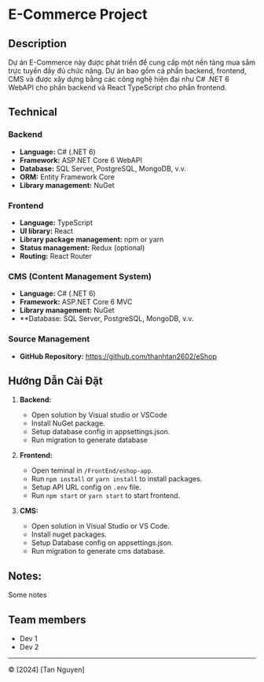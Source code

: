 # E-Commerce Project

## Description

Dự án E-Commerce này được phát triển để cung cấp một nền tảng mua sắm trực tuyến đầy đủ chức năng. Dự án bao gồm cả phần backend, frontend, CMS và được xây dựng bằng các công nghệ hiện đại như C# .NET 6 WebAPI cho phần backend và React TypeScript cho phần frontend.

## Technical

### Backend

- **Language:** C# (.NET 6)
- **Framework:** ASP.NET Core 6 WebAPI
- **Database:** SQL Server, PostgreSQL, MongoDB, v.v.
- **ORM:** Entity Framework Core
- **Library management:** NuGet

### Frontend

- **Language:** TypeScript
- **UI library:** React
- **Library package management:** npm or yarn
- **Status management:** Redux (optional)
- **Routing:** React Router

### CMS (Content Management System)

- **Language:** C# (.NET 6)
- **Framework:** ASP.NET Core 6 MVC
- **Library management:** NuGet
- **Database: SQL Server, PostgreSQL, MongoDB, v.v.

### Source Management

- **GitHub Repository:** https://github.com/thanhtan2602/eShop

## Hướng Dẫn Cài Đặt

1. **Backend:**
   - Open solution by Visual studio or VSCode
   - Install NuGet package.
   - Setup database config in appsettings.json.
   - Run migration to generate database

2. **Frontend:**
   - Open teminal in `/FrontEnd/eshop-app`.
   - Run `npm install` or `yarn install` to install packages.
   - Setup API URL config on `.env` file.
   - Run `npm start` or `yarn start` to start frontend.

3. **CMS:**
   - Open solution in Visual Studio or VS Code.
   - Install nuget packages.
   - Setup Database config on appsettings.json.
   - Run migration to generate cms database.

## Notes:

Some notes

## Team members

- Dev 1
- Dev 2

---
© [2024] [Tan Nguyen]
